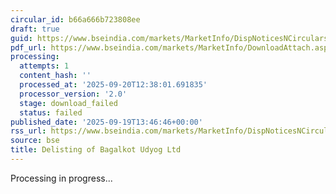 ```yaml
---
circular_id: b66a666b723808ee
draft: true
guid: https://www.bseindia.com/markets/MarketInfo/DispNoticesNCirculars.aspx?Noticeid={CFDFF189-C944-442E-A24A-422E994DE478}&noticeno=20250919-40&dt=09/19/2025&icount=40&totcount=44&flag=0
pdf_url: https://www.bseindia.com/markets/MarketInfo/DownloadAttach.aspx?id=20250919-40&attachedId=
processing:
  attempts: 1
  content_hash: ''
  processed_at: '2025-09-20T12:38:01.691835'
  processor_version: '2.0'
  stage: download_failed
  status: failed
published_date: '2025-09-19T13:46:46+00:00'
rss_url: https://www.bseindia.com/markets/MarketInfo/DispNoticesNCirculars.aspx?Noticeid={CFDFF189-C944-442E-A24A-422E994DE478}&noticeno=20250919-40&dt=09/19/2025&icount=40&totcount=44&flag=0
source: bse
title: Delisting of Bagalkot Udyog Ltd
---
```


Processing in progress...